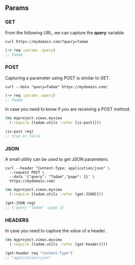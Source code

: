 ## Params

### GET

From the following URL, we can capture the **query** variable.

``` shell
curl https://mydomain.com/?query=Tadam
```

``` clojure
(-> req :params :query)
;; Tadam
```

### POST

Capturing a parameter using POST is similar to GET.

``` shell
curl --data "query=Tadam" https://mydomain.com/
```

``` clojure
(-> req :params :query)
;; Tadam
```

In case you need to know if you are receiving a POST method.

``` clojure
(ns myproject.views.myview
  (:require [tadam.utils :refer [is-post]]))

(is-post req)
;; true or false
```

### JSON

A small utility can be used to get JSON parameters.

``` shell
curl --header "Content-Type: application/json" \
  --request POST \
  --data '{"query": "Tadam","page": 1}' \
  https://mydomain.com/
```
      
``` clojure
(ns myproject.views.myview
  (:require [tadam.utils :refer [get-JSON]]))

(get-JSON req)
;; {:query "Tadam" :page 1} 
```

### HEADERS

In case you need to capture the value of a header.

``` clojure
(ns myproject.views.myview
  (:require [tadam.utils :refer [get-header]]))

(get-header req "Content-Type")
;; "application/json"
```